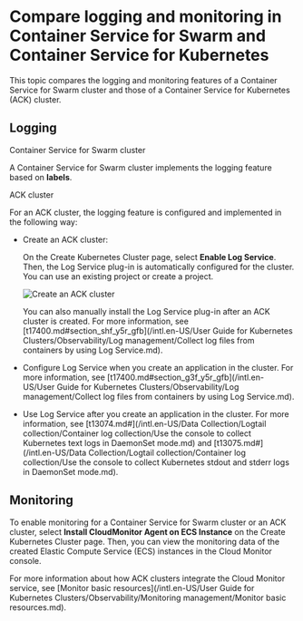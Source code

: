 # Compare logging and monitoring in Container Service for Swarm and Container Service for Kubernetes

This topic compares the logging and monitoring features of a Container Service for Swarm cluster and those of a Container Service for Kubernetes \(ACK\) cluster.

## Logging

Container Service for Swarm cluster

A Container Service for Swarm cluster implements the logging feature based on **labels**.

ACK cluster

For an ACK cluster, the logging feature is configured and implemented in the following way:

-   Create an ACK cluster:

    On the Create Kubernetes Cluster page, select **Enable Log Service**. Then, the Log Service plug-in is automatically configured for the cluster. You can use an existing project or create a project.

    ![Create an ACK cluster](https://static-aliyun-doc.oss-accelerate.aliyuncs.com/assets/img/en-US/0646858951/p36258.png)

    You can also manually install the Log Service plug-in after an ACK cluster is created. For more information, see [t17400.md\#section\_shf\_y5r\_gfb](/intl.en-US/User Guide for Kubernetes Clusters/Observability/Log management/Collect log files from containers by using Log Service.md).

-   Configure Log Service when you create an application in the cluster. For more information, see [t17400.md\#section\_g3f\_y5r\_gfb](/intl.en-US/User Guide for Kubernetes Clusters/Observability/Log management/Collect log files from containers by using Log Service.md).
-   Use Log Service after you create an application in the cluster. For more information, see [t13074.md\#](/intl.en-US/Data Collection/Logtail collection/Container log collection/Use the console to collect Kubernetes text logs in DaemonSet mode.md) and [t13075.md\#](/intl.en-US/Data Collection/Logtail collection/Container log collection/Use the console to collect Kubernetes stdout and stderr logs in DaemonSet mode.md).

## Monitoring

To enable monitoring for a Container Service for Swarm cluster or an ACK cluster, select **Install CloudMonitor Agent on ECS Instance** on the Create Kubernetes Cluster page. Then, you can view the monitoring data of the created Elastic Compute Service \(ECS\) instances in the Cloud Monitor console.

For more information about how ACK clusters integrate the Cloud Monitor service, see [Monitor basic resources](/intl.en-US/User Guide for Kubernetes Clusters/Observability/Monitoring management/Monitor basic resources.md).

